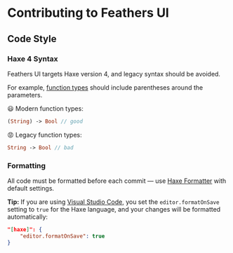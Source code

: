 # Contributing to Feathers UI

## Code Style

### Haxe 4 Syntax

Feathers UI targets Haxe version 4, and legacy syntax should be avoided.

For example, [function types](https://haxe.org/manual/types-function.html) should include parentheses around the parameters.

😃 Modern function types:

```hx
(String) -> Bool // good
```

😡 Legacy function types:

```hx
String -> Bool // bad
```

### Formatting

All code must be formatted before each commit — use [Haxe Formatter](https://github.com/HaxeCheckstyle/haxe-formatter) with default settings.

**Tip:** If you are using [Visual Studio Code](https://github.com/vshaxe/vshaxe), you set the `editor.formatOnSave` setting to `true` for the Haxe language, and your changes will be formatted automatically:

```json
"[haxe]": {
	"editor.formatOnSave": true
}
```